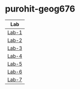 # purohit-geog676
|Lab             |
|:--------------:|
|[Lab-1](https://github.com/bhumika-purohit/purohit-geog676/blob/481775ea80f2d485537260c8d5c21c4647e49fd9/Lab-1)|
|[Lab-2](https://github.com/bhumika-purohit/purohit-geog676/blob/481775ea80f2d485537260c8d5c21c4647e49fd9/Lab-2)|
|[Lab-3](https://github.com/bhumika-purohit/purohit-geog676/blob/481775ea80f2d485537260c8d5c21c4647e49fd9/Lab-3)|
|[Lab-4](https://github.com/bhumika-purohit/purohit-geog676/blob/481775ea80f2d485537260c8d5c21c4647e49fd9/Lab-4)|
|[Lab-5](https://github.com/bhumika-purohit/purohit-geog676/blob/481775ea80f2d485537260c8d5c21c4647e49fd9/Lab-5)|
|[Lab-6](https://github.com/bhumika-purohit/purohit-geog676/blob/481775ea80f2d485537260c8d5c21c4647e49fd9/Lab-6)|
|[Lab-7](https://github.com/bhumika-purohit/purohit-geog676/blob/481775ea80f2d485537260c8d5c21c4647e49fd9/Lab-7)|
